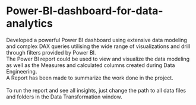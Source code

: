 # Power-BI-dashboard-for-data-analytics

Developed a powerful Power BI dashboard using extensive data modeling and complex DAX queries utilising the wide range of visualizations and 
drill through filters provided by Power BI. <br>
The Power BI report could be used to view and visualize the data modeling as well as the Measures and calculated columns created during Data Engineering. <br>
A Report has been made to summarize the work done in the project. <br><br>
To run the report and see all insights, just change the path to all data files and folders in the Data Transformation window. 
